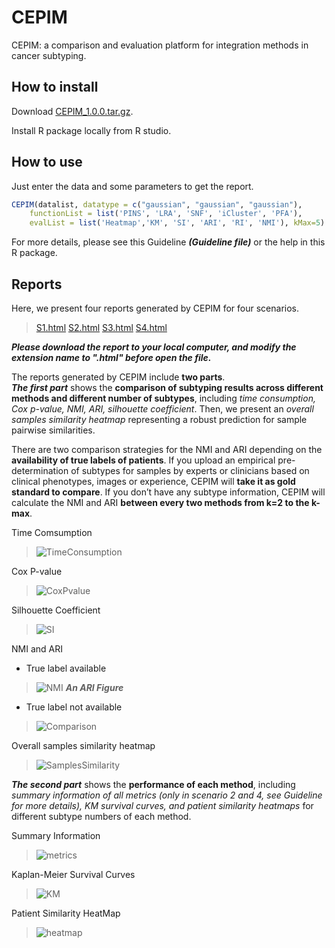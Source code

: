 # CEPIM

CEPIM: a comparison and evaluation platform for integration methods in cancer subtyping.

## How to install

Download [CEPIM_1.0.0.tar.gz](https://github.com/GaoLabXDU/CEPIM/releases/download/v1.0.0/CEPIM_1.0.0.tar.gz). 

Install R package locally from R studio.

## How to use

Just enter the data and some parameters to get the report.
```R
CEPIM(datalist, datatype = c("gaussian", "gaussian", "gaussian"),
    functionList = list('PINS', 'LRA', 'SNF', 'iCluster', 'PFA'),
    evalList = list('Heatmap','KM', 'SI', 'ARI', 'RI', 'NMI'), kMax=5)
```
For more details, please see this Guideline ***(Guideline file)*** or the help in this R package.

## Reports
Here, we present four reports generated by CEPIM for four scenarios. 

>[S1.html](https://github.com/GaoLabXDU/CEPIM/raw/master/documents/S1.html)
[S2.html](https://github.com/GaoLabXDU/CEPIM/raw/master/documents/S1.html)
[S3.html](https://github.com/GaoLabXDU/CEPIM/raw/master/documents/S1.html)
[S4.html](https://github.com/GaoLabXDU/CEPIM/raw/master/documents/S1.html)

***Please download the report to your local computer, and modify the extension name to ".html" before open the file.***

The reports generated by CEPIM include **two parts**.   
***The first part*** shows the **comparison of subtyping results across different methods and different number of subtypes**, including *time consumption, Cox p-value, NMI, ARI, silhouette coefficient*. Then, we present an *overall samples similarity heatmap* representing a robust prediction for sample pairwise similarities. 

There are two comparison strategies for the NMI and ARI depending on the **availability of true labels of patients**. If you upload an empirical pre-determination of subtypes for samples by experts or clinicians based on clinical phenotypes, images or experience, CEPIM will **take it as gold standard to compare**. If you don’t have any subtype information, CEPIM will calculate the NMI and ARI **between every two methods from k=2 to the k-max**.

Time Comsumption
>![TimeConsumption](https://github.com/GaoLabXDU/CEPIM/raw/master/documents/pic/TimeConsumption.png)

Cox P-value
>![CoxPvalue](https://github.com/GaoLabXDU/CEPIM/raw/master/documents/pic/CoxPvalue.png)

Silhouette Coefficient
>![SI](https://github.com/GaoLabXDU/CEPIM/raw/master/documents/pic/SI.png)

NMI and ARI
- True label available
>![NMI](https://github.com/GaoLabXDU/CEPIM/raw/master/documents/pic/NMI.png)
***An ARI Figure***
- True label not available
>![Comparison](https://github.com/GaoLabXDU/CEPIM/raw/master/documents/pic/Comparison.png)

Overall samples similarity heatmap 
>![SamplesSimilarity](https://github.com/GaoLabXDU/CEPIM/raw/master/documents/pic/SamplesSimilarity.png)

***The second part*** shows the **performance of each method**, including *summary information of all metrics (only in scenario 2 and 4, see Guideline for more details), KM survival curves, and patient similarity heatmaps* for different subtype numbers of each method.

Summary Information
>![metrics](https://github.com/GaoLabXDU/CEPIM/raw/master/documents/pic/metrics.png)

Kaplan-Meier Survival Curves
>![KM](https://github.com/GaoLabXDU/CEPIM/raw/master/documents/pic/KM.png)

Patient Similarity HeatMap
>![heatmap](https://github.com/GaoLabXDU/CEPIM/raw/master/documents/pic/heatmap.png)


